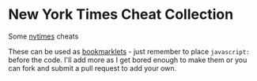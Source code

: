 # New York Times Cheat Collection
Some [nytimes](https://www.nytimes.com/crosswords) cheats

These can be used as [bookmarklets](https://en.wikipedia.org/wiki/Bookmarklet) - just remember to place `javascript:` before the code. I'll add more as I get bored enough to make them or you can fork and submit a pull request to add your own.